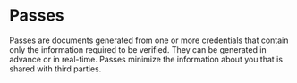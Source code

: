 # Passes
Passes are documents generated from one or more credentials that contain only the information required to be verified. They can be generated in advance or in real-time. Passes minimize the information about you that is shared with third parties.

